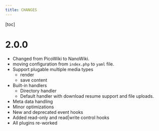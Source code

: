 ```yaml
---
title: CHANGES
---
```

[toc]

# 2.0.0

- Changed from PicoWiki to NanoWiki.
- moving configuration from `index.php` to `yaml` file.
- Support plugable multiple media types
  - render
  - save content
- Built-in handlers
  - Directory handler
  - Default handler with download resume support and file uploads.
- Meta data handling
- Minor optimizations
- New and deprecated event hooks
- Added read-only and read|write control hooks
- All plugins re-worked
